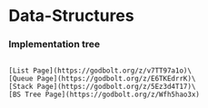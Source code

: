 # Data-Structures

### Implementation tree
```

[List Page](https://godbolt.org/z/v7TT97a1o)\
[Queue Page](https://godbolt.org/z/E6TKEdrrK)\
[Stack Page](https://godbolt.org/z/5Ez3d4T17)\
[BS Tree Page](https://godbolt.org/z/Wfh5hao3x)
